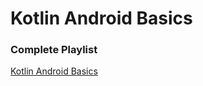# Kotlin Android Basics


### Complete Playlist
[Kotlin Android Basics](https://youtube.com/playlist?list=PL6Tv74H-CADBaVpb4H9UWzOj2osCPGnns&feature=shared)
